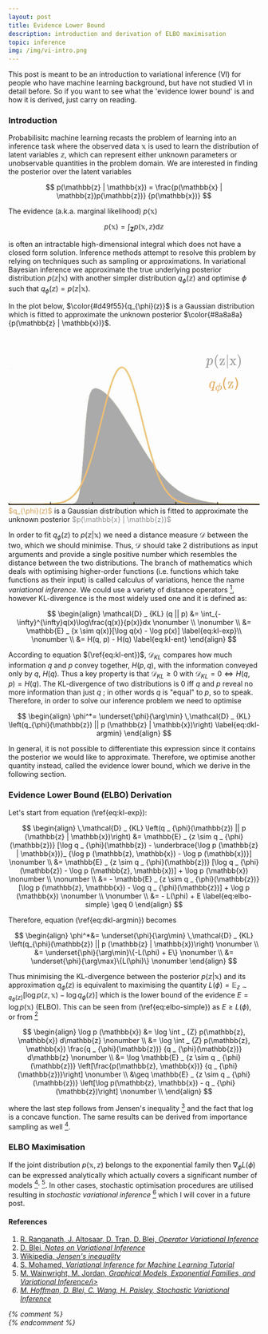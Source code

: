 ```yaml
---
layout: post
title: Evidence Lower Bound
description: introduction and derivation of ELBO maximisation
topic: inference
img: /img/vi-intro.png
---
```


This post is meant to be an introduction to variational inference (VI) for
people who have machine learning background, but have not studied VI in detail
before. So if you want to see what the 'evidence lower bound' is and how it is
derived, just carry on reading.

### Introduction
Probabilisitc machine learning recasts the problem of learning into an inference
task where the observed data $\mathbb{x}$ is used to learn the distribution of
latent variables $\mathbb{z}$, which can represent either unknown parameters or
unobservable quantities in the problem domain. We are interested in
finding the posterior over the latent variables

$$
p(\mathbb{z} | \mathbb{x}) =
  \frac{p(\mathbb{x} | \mathbb{z})p(\mathbb{z})}
        {p(\mathbb{x})}
$$

The evidence (a.k.a. marginal likelihood) $p(\mathbb{x})$

$$
p(\mathbb{x}) =
  \int_{\boldsymbol{Z}}
        {p(\mathbb{x}, \mathbb{z})}
  \mathrm{d}\mathbb{z}
$$

is often an intractable high-dimensional integral which does not have a closed
form solution. Inference methods attempt to resolve this problem by relying on
techniques such as sampling or approximations. In variational Bayesian inference
we approximate the true underlying posterior distribution
$p(\mathbb{z} | \mathbb{x})$ with another simpler distribution
$q _ \phi(\mathbb{z})$ and optimise $\phi$ such that
$q _ \phi(\mathbb{z}) = p(\mathbb{z} | \mathbb{x})$.

In the plot below, $\color{#d49f55}{q_{\phi}(z)}$ is a Gaussian distribution
which is fitted to approximate the unknown posterior $\color{#8a8a8a}
{p(\mathbb{z} | \mathbb{x})}$.

<div class="img_row">
    <img class="col three" src="/img/vi-intro.png"/>
</div>

<div class="col three caption">
  <font color="#d49f55">$q_{\phi}(z)$</font> is a Gaussian distribution which is
  fitted to approximate the unknown posterior
  <font color="#8a8a8a">$p(\mathbb{x} | \mathbb{z})$</font>
</div>

In order to fit $q_{\phi}(\mathbb{z})$ to $p(\mathbb{z} | \mathbb{x})$ we need
a distance measure $\mathcal{D}$ between the two, which we should minimise.
Thus, $\mathcal{D}$ should take 2 distributions as input arguments and provide
a single positive number which resembles the distance between the two
distributions. The branch of mathematics which deals with optimising
higher-order functions (i.e. functions which take functions as their input) is
called calculus of variations, hence the name *variational inference*. We could
use a variety of distance operators [<sup>1</sup>](#ref1), however KL-divergence
is the most widely used one and it is defined as:

$$
\begin{align}
\mathcal{D} _ {KL} (q || p)
&= \int_{-\infty}^{\infty}q(x)\log\frac{q(x)}{p(x)}dx \nonumber \\
\nonumber \\
&= \mathbb{E} _ {x \sim q(x)}[\log q(x) - \log p(x)] \label{eq:kl-exp}\\
\nonumber \\
&= H(q, p) - H(q) \label{eq:kl-ent}
\end{align}
$$

According to equation $(\ref{eq:kl-ent})$, $\mathcal{D} _ {KL}$ compares how
much information $q$ and $p$ convey together, $H(p,q)$, with the
information conveyed only by $q$, $H(q)$. Thus a key property is that
$\mathcal{D} _ {KL} \geq 0$ with $\mathcal{D} _ {KL} = 0 \iff H(q, p) = H(q)$.
The KL-divergence of two distributions is 0 iff $q$ and $p$ reveal no
more information than just $q$ ; in other words $q$ is "equal" to $p$, so
to speak. Therefore, in order to solve our inference problem we need to optimise

$$
\begin{align}
\phi^*= \underset{\phi}{\arg\min}
        \,\mathcal{D} _ {KL}
          \left(q_{\phi}(\mathbb{z}) ||
          p (\mathbb{z} | \mathbb{x})\right) \label{eq:dkl-argmin}
\end{align}
$$

In general, it is not possible to differentiate this expression since it
contains the posterior we would like to approximate. Therefore, we optimise
another quantity instead, called the evidence lower bound, which we derive in
the following section.

### Evidence Lower Bound (ELBO) Derivation

Let's start from equation (\ref{eq:kl-exp}):

$$
\begin{align}
\,\mathcal{D} _ {KL}
    \left(q _ {\phi}(\mathbb{z}) ||
    p (\mathbb{z} | \mathbb{x})\right)
&= \mathbb{E} _ {z \sim q _ {\phi}(\mathbb{z})}
    [\log q _ {\phi}(\mathbb{z}) -
    \underbrace{\log p (\mathbb{z} | \mathbb{x})}_
      {\log p (\mathbb{z}, \mathbb{x}) -
       \log p (\mathbb{x})}] \nonumber \\
&= \mathbb{E} _ {z \sim q _ {\phi}(\mathbb{z})}
    [\log q _ {\phi}(\mathbb{z}) -
     \log p (\mathbb{z}, \mathbb{x})] +
     \log p (\mathbb{x}) \nonumber \\
\nonumber \\
&= - \mathbb{E} _ {z \sim q _ {\phi}(\mathbb{z})}
    [\log p (\mathbb{z}, \mathbb{x}) -
     \log q _ {\phi}(\mathbb{z})] +
     \log p (\mathbb{x}) \nonumber \\
\nonumber \\
&= - L(\phi) + E \label{eq:elbo-simple} \geq 0
\end{align}
$$

Therefore, equation (\ref{eq:dkl-argmin}) becomes

$$
\begin{align}
\phi^*&= \underset{\phi}{\arg\min}
        \,\mathcal{D} _ {KL}
          \left(q_{\phi}(\mathbb{z}) ||
          p (\mathbb{z} | \mathbb{x})\right) \nonumber \\
&= \underset{\phi}{\arg\min}\{-L(\phi) + E\} \nonumber \\
&= \underset{\phi}{\arg\max}\{L(\phi)\} \nonumber
\end{align}
$$

Thus minimising the KL-divergence between the posterior
$p(\mathbb{z} | \mathbb{x})$ and its approximation $q_{\phi}(\mathbb{z})$ is
equivalent to maximising the quantity
$L(\phi) =\mathbb{E} _ {z \sim q _ {\phi}(\mathbb{z})}
          [\log p (\mathbb{z}, \mathbb{x}) -
           \log q _ {\phi}(\mathbb{z})]$ which is the lower bound of
the evidence $E = \log p (\mathbb{x})$ (ELBO). This can be
seen from (\ref{eq:elbo-simple}) as $E \geq L(\phi)$, or from
[<sup>2</sup>](#ref2)

$$
\begin{align}
\log p (\mathbb{x})
&= \log \int _ {Z} p(\mathbb{z}, \mathbb{x}) d\mathbb{z} \nonumber \\
&= \log \int _ {Z} p(\mathbb{z}, \mathbb{x})
                   \frac{q _ {\phi}(\mathbb{z})}
                        {q _ {\phi}(\mathbb{z})} d\mathbb{z} \nonumber \\
&= \log \mathbb{E} _ {z \sim q _ {\phi}(\mathbb{z})}
   \left[\frac{p(\mathbb{z}, \mathbb{x})}
          {q _ {\phi}(\mathbb{z})}\right] \nonumber \\
&\geq \mathbb{E} _ {z \sim q _ {\phi}(\mathbb{z})}
   \left[\log p(\mathbb{z}, \mathbb{x}) -
         q _ {\phi}(\mathbb{z})\right] \nonumber \\
\end{align}
$$

where the last step follows from Jensen's inequality [<sup>3</sup>](#ref3)
and the fact that log is a concave function. The same results can be derived
from importance sampling as well [<sup>4</sup>](#ref4).

### ELBO Maximisation

If the joint distribution $p(\mathbb{x}, \mathbb{z})$ belongs to the exponential
family then $\nabla_\phi L(\phi)$ can be expressed analytically which actually
covers a significant number of models [<sup>4</sup>](#ref2)<sup>,</sup>
[<sup>5</sup>](#ref5). In other cases, stochastic optimisation procedures are
utilised resulting in *stochastic variational inference* [<sup>6</sup>](#ref6)
which I will cover in a future post.


#### References
1. <a href="https://arxiv.org/abs/1610.09033" target="_blank" name="ref1">
     R. Ranganath, J. Altosaar, D. Tran, D. Blei, <i>Operator Variational Inference</i>
   </a>
2. <a href="https://www.cs.princeton.edu/courses/archive/fall11/cos597C/lectures/variational-inference-i.pdf"
      target="_blank" name="ref2">
      D. Blei, <i>Notes on Variational Inference</i>
   </a>
3. <a href="https://en.wikipedia.org/wiki/Jensen%27s_inequality"
      target="_blank"
      name="ref3">
      Wikipedia, <i>Jensen's inequality</i>
   </a>
4. <a href="http://shakirm.com/papers/VITutorial.pdf"
      target="_blank"
      name="ref4">
      S. Mohamed, <i>Variational Inference for Machine Learning Tutorial</i>
   </a>
5. <a href="https://people.eecs.berkeley.edu/~wainwrig/Papers/WaiJor08_FTML.pdf"
      target="_blank"
      name="ref5">
      M. Wainwright, M. Jordan, <i>Graphical Models, Exponential Families, and
      Variational Inference/i>
   </a>
6. <a href="http://jmlr.org/papers/volume14/hoffman13a/hoffman13a.pdf"
      target="_blank"
      name="ref6">
      M. Hoffman, D. Blei, C. Wang, H. Paisley, <i>Stochastic Variational
      Inference</i>
   </a>

{% comment %}
<br>
{% endcomment %}
